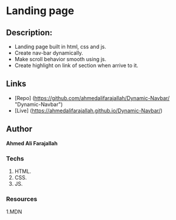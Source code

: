 # Landing page

## Description: 
- Landing page built in html, css and js.
- Create nav-bar dynamically.
- Make scroll behavior smooth using js.
- Create highlight on link of section when arrive to it. 
 
 
 ## Links
- [Repo] (<https://github.com/ahmedalifarajallah/Dynamic-Navbar/> "Dynamic-Navbar")
- [Live] (<https://ahmedalifarajallah.github.io/Dynamic-Navbar/>)


## Author
**Ahmed Ali Farajallah**


### Techs
1. HTML.
2. CSS.
3. JS.


### Resources
1.MDN
